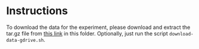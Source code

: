 # Instructions

To download the data for the experiment, please download and extract the tar.gz file from [this link](https://drive.google.com/open?id=1_6CDiVsZg1Xnam-HGQLBaQF-QZFtQz42) in this folder. Optionally, just run the script `download-data-gdrive.sh`.
